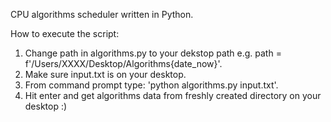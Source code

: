 CPU algorithms scheduler written in Python.

How to execute the script:
1. Change path in algorithms.py to your dekstop path e.g. path = f'/Users/XXXX/Desktop/Algorithms{date_now}'.
2. Make sure input.txt is on your desktop.
3. From command prompt type: 'python algorithms.py input.txt'.
4. Hit enter and get algorithms data from freshly created directory on your desktop :)
